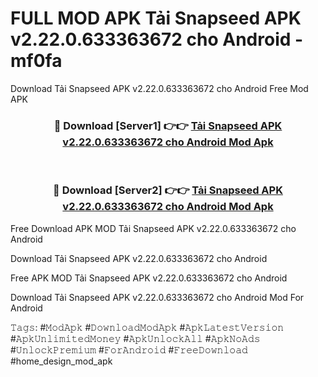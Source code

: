 # FULL MOD APK Tải Snapseed APK v2.22.0.633363672 cho Android - mf0fa
Download Tải Snapseed APK v2.22.0.633363672 cho Android Free Mod APK

<div align="center">
<h3>🔴 Download [Server1] 👉👉 <a href="https://apk-comot.site?title=Tải_Snapseed_APK_v2.22.0.633363672_cho_Android">Tải Snapseed APK v2.22.0.633363672 cho Android Mod Apk</a></h3><br>

<h3>🔴 Download [Server2] 👉👉 <a href="https://apk-comot.site?title=Tải_Snapseed_APK_v2.22.0.633363672_cho_Android">Tải Snapseed APK v2.22.0.633363672 cho Android Mod Apk</a></h3>
</div>


Free Download APK MOD Tải Snapseed APK v2.22.0.633363672 cho Android

Download Tải Snapseed APK v2.22.0.633363672 cho Android 

Free APK MOD Tải Snapseed APK v2.22.0.633363672 cho Android 

Download Tải Snapseed APK v2.22.0.633363672 cho Android Mod For Android

𝚃𝚊𝚐𝚜: #𝙼𝚘𝚍𝙰𝚙𝚔 #𝙳𝚘𝚠𝚗𝚕𝚘𝚊𝚍𝙼𝚘𝚍𝙰𝚙𝚔 #𝙰𝚙𝚔𝙻𝚊𝚝𝚎𝚜𝚝𝚅𝚎𝚛𝚜𝚒𝚘𝚗 #𝙰𝚙𝚔𝚄𝚗𝚕𝚒𝚖𝚒𝚝𝚎𝚍𝙼𝚘𝚗𝚎𝚢 #𝙰𝚙𝚔𝚄𝚗𝚕𝚘𝚌𝚔𝙰𝚕𝚕 #𝙰𝚙𝚔𝙽𝚘𝙰𝚍𝚜 #𝚄𝚗𝚕𝚘𝚌𝚔𝙿𝚛𝚎𝚖𝚒𝚞𝚖 #𝙵𝚘𝚛𝙰𝚗𝚍𝚛𝚘𝚒𝚍 #𝙵𝚛𝚎𝚎𝙳𝚘𝚠𝚗𝚕𝚘𝚊𝚍 #home_design_mod_apk